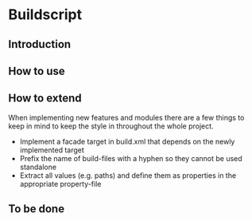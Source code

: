 # Buildscript #


## Introduction ##


## How to use ##


## How to extend ##

When implementing new features and modules there are a few things to keep in mind to keep the style in throughout the whole project.

- Implement a facade target in build.xml that depends on the newly implemented target
- Prefix the name of build-files with a hyphen so they cannot be used standalone
- Extract all values (e.g. paths) and define them as properties in the appropriate property-file



## To be done ##

